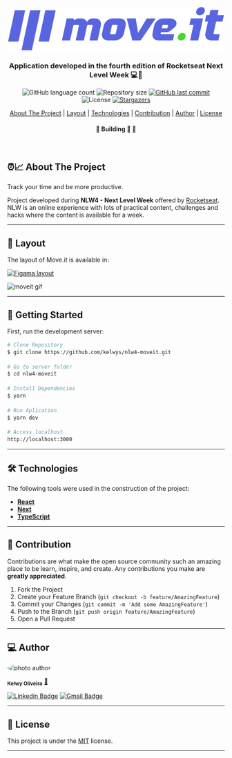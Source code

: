 

<div align="center">
  <img alt="logo"  src="public/logo-full.svg">
</div>


<h3 align="center">
    Application developed in the fourth edition of Rocketseat Next Level Week 💻🚀
</h3>

<p align="center">
  <img alt="GitHub language count" src="https://img.shields.io/github/languages/count/kelwys/nlw4-moveit?color=%2304D361">

  <img alt="Repository size" src="https://img.shields.io/github/repo-size/kelwys/nlw4-moveit">
  
  <a href="https://github.com/kelwys/nlw4-moveit/commits/master">
    <img alt="GitHub last commit" src="https://img.shields.io/github/last-commit/kelwys/nlw4-moveit">
  </a>
    
   <img alt="License" src="https://img.shields.io/badge/license-MIT-brightgreen">
   <a href="https://github.com/kelwys/nlw4-moveit/stargazers">
    <img alt="Stargazers" src="https://img.shields.io/github/stars/kelwys/nlw4-moveit?style=social">
  </a>
</p>

<p align="center">
  <a href="#about-the-project">About The Project</a> |
  <a href="#layout">Layout</a> |
  <a href="#technologies">Technologies</a> | 
  <a href="#contribution">Contribution</a> | 
  <a href="#author">Author</a> | 
  <a href="#license">License</a>
</p>

<h4 align="center">
	🚧  Building 🚀  🚧
</h4>
</br>


<h2 id="about-the-project" > ⏰📈 About The Project </h2>

Track your time and be more productive.

Project developed during **NLW4 - Next Level Week** offered by [Rocketseat](https://blog.rocketseat.com.br/primeira-next-level-week/). NLW is an online experience with lots of practical content, challenges and hacks where the content is available for a week.


---

<h2 id="layout" >🎨  Layout </h2>

The layout of Move.it is available in:

<a href="https://www.figma.com/file/ge20pu3ofMOKoliUyKx1Nl/?viewer=1&node-id=">
  <img alt="Figama layout" src="https://img.shields.io/badge/Figma%20-Layout-%2304D361">
</a>

![moveit gif](./public/moveit.gif)

---

## 🚀 Getting Started

First, run the development server:

```bash
# Clone Repository
$ git clone https://github.com/kelwys/nlw4-moveit.git

# Go to server folder
$ cd nlw4-moveit

# Install Dependencies
$ yarn

# Run Aplication
$ yarn dev

# Access localhost
http://localhost:3000
```
---


<h2 id="technologies"> 🛠 Technologies </h2>

The following tools were used in the construction of the project:

- **[React](https://reactjs.org)**
- **[Next](https://nextjs.org)**
- **[TypeScript](https://www.typescriptlang.org/)**

---

<h2 id="contribution"> 💪 Contribution </h2>

Contributions are what make the open source community such an amazing place to be learn, inspire, and create. Any contributions you make are **greatly appreciated**.

1. Fork the Project
2. Create your Feature Branch (`git checkout -b feature/AmazingFeature`)
3. Commit your Changes (`git commit -m 'Add some AmazingFeature'`)
4. Push to the Branch (`git push origin feature/AmazingFeature`)
5. Open a Pull Request

---

<h2 id="author"> 💻 Author </h2>

<img style="border-radius: 50% !important;" src="https://kelwys.github.io/assets/images/perfil.jpg" width="100px;" alt="photo author"/>

 <sub><b>Kelwy Oliveira</b></sub></a> <a href="https://www.linkedin.com/in/kelwyoliveira/" title="kelwy`s linkedin">🚀</a>
 <br />

[![Linkedin Badge](https://img.shields.io/badge/-Kelwy-1692B4?style=for-the-badge&logo=Linkedin&logoColor=white&link=https://www.linkedin.com/in/kelwyoliveira/)](https://www.linkedin.com/in/kelwyoliveira/) 
[![Gmail Badge](https://img.shields.io/badge/-kelwyduarte@gmail.com-4682B4?style=for-the-badge&logo=Gmail&logoColor=white&link=mailto:kelwyduarte@gmail.com)](mailto:kelwyduarte@gmail.com)

---

<h2 id="license"> 📝 License </h2>

This project is under the [MIT](./LICENSE) license.

---
